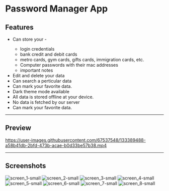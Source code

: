 # Password Manager App

## Features
<ul>
  <li>Can store your - </li>
  <ul>
    <li>login credentials</li>
    <li>bank credit and debit cards</li>
    <li>metro cards, gym cards, gifts cards, immigration cards, etc. </li>
    <li>Computer passwords with their mac addresses</li>
    <li>important notes</li>
  </ul>
  <li>Edit and delete your data</li>
  <li>Can search a perticular data</li>
  <li>Can mark your favorite data.</li>
  <li>Dark theme mode available </li>
  <li>All data is stored offline at your device.</li>
  <li>No data is fetched by our server</li>
  <li>Can mark your favorite data.</li>
</ul>

<hr>


## Preview

https://user-images.githubusercontent.com/67537548/133389488-a58b41db-2bfd-473b-acae-b0d33be57b38.mp4

<hr>


## Screenshots

![screen_1-small](https://user-images.githubusercontent.com/67537548/133206518-93b21bae-429d-4201-ab66-0d6be3c870ca.png)
![screen_2-small](https://user-images.githubusercontent.com/67537548/133206522-1fc1c5a6-dadc-4cd0-ba3e-8543d2330806.png)
![screen_3-small](https://user-images.githubusercontent.com/67537548/133206528-1f211df4-b549-400f-9b8b-18f5450a3a01.png)
![screen_4-small](https://user-images.githubusercontent.com/67537548/133206531-74bfd752-6eea-4074-822f-95f29b0dbbb1.png)
![screen_5-small](https://user-images.githubusercontent.com/67537548/133206501-81fe9f50-94a4-4416-8eca-16d42bbdf80c.png)
![screen_6-small](https://user-images.githubusercontent.com/67537548/133206510-acf7c79c-f355-4a9c-a6b8-1ad0370c05e7.png)
![screen_7-small](https://user-images.githubusercontent.com/67537548/133206512-e721b6b9-8dd2-45a5-bd2c-2d2f4a3677a7.png)
![screen_8-small](https://user-images.githubusercontent.com/67537548/133206514-702a716e-bb7c-4aec-adb3-4d1fef9f3039.png)




